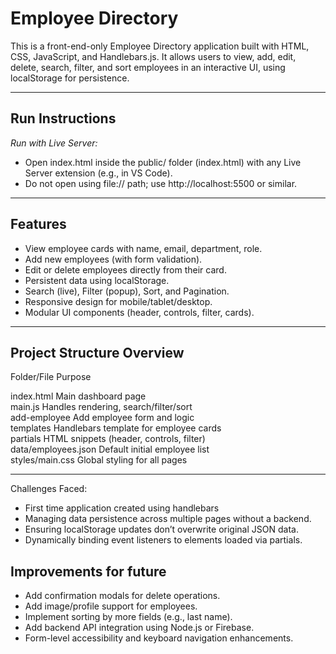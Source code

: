 # Employee Directory 

This is a front-end-only Employee Directory application built with HTML, CSS, JavaScript, and Handlebars.js. It allows users to view, add, edit, delete, search, filter, and sort employees in an interactive UI, using localStorage for persistence.

---

##  Run Instructions

*Run with Live Server:*
- Open index.html inside the public/ folder (index.html) with any Live Server extension (e.g., in VS Code).
- Do not open using file:// path; use http://localhost:5500 or similar.

---

## Features

- View employee cards with name, email, department, role.
- Add new employees (with form validation).
- Edit or delete employees directly from their card.
- Persistent data using localStorage.
- Search (live), Filter (popup), Sort, and Pagination.
- Responsive design for mobile/tablet/desktop.
- Modular UI components (header, controls, filter, cards).

---

## Project Structure Overview

 Folder/File          Purpose                                  

 index.html             Main dashboard page                       
 main.js                Handles rendering, search/filter/sort     
 add-employee           Add employee form and logic               
 templates              Handlebars template for employee cards    
 partials               HTML snippets (header, controls, filter)  
 data/employees.json    Default initial employee list          
 styles/main.css        Global styling for all pages              

---




Challenges Faced:
- First time application created using handlebars
- Managing data persistence across multiple pages without a backend.
- Ensuring localStorage updates don’t overwrite original JSON data.
- Dynamically binding event listeners to elements loaded via partials.

## Improvements for future
- Add confirmation modals for delete operations.
- Add image/profile support for employees.
- Implement sorting by more fields (e.g., last name).
- Add backend API integration using Node.js or Firebase.
- Form-level accessibility and keyboard navigation enhancements.



